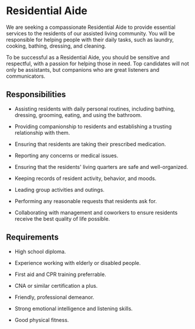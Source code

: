 # Residential Aide

We are seeking a compassionate Residential Aide to provide essential services to the residents of our assisted living community. You will be responsible for helping people with their daily tasks, such as laundry, cooking, bathing, dressing, and cleaning.

To be successful as a Residential Aide, you should be sensitive and respectful, with a passion for helping those in need. Top candidates will not only be assistants, but companions who are great listeners and communicators.

## Responsibilities

* Assisting residents with daily personal routines, including bathing, dressing, grooming, eating, and using the bathroom.

* Providing companionship to residents and establishing a trusting relationship with them.

* Ensuring that residents are taking their prescribed medication.

* Reporting any concerns or medical issues.

* Ensuring that the residents' living quarters are safe and well-organized.

* Keeping records of resident activity, behavior, and moods.

* Leading group activities and outings.

* Performing any reasonable requests that residents ask for.

* Collaborating with management and coworkers to ensure residents receive the best quality of life possible.

## Requirements

* High school diploma.

* Experience working with elderly or disabled people.

* First aid and CPR training preferrable.

* CNA or similar certification a plus.

* Friendly, professional demeanor.

* Strong emotional intelligence and listening skills.

* Good physical fitness.

